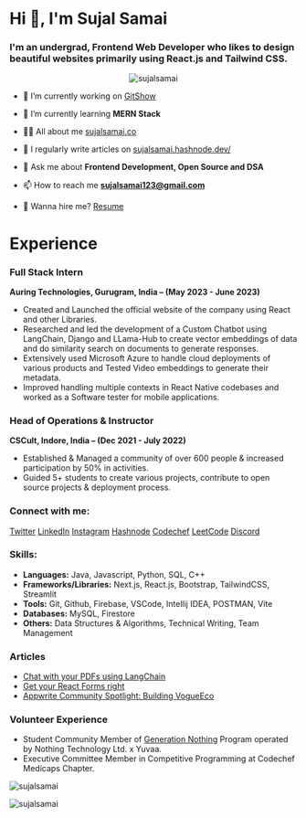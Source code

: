 # Hi 👋, I'm Sujal Samai
### I'm an undergrad, Frontend Web Developer who likes to design beautiful websites primarily using React.js and Tailwind CSS.

<p align="center"> <img src="https://komarev.com/ghpvc/?username=sujalsamai&label=Profile%20views&color=0e75b6&style=flat" alt="sujalsamai" /> </p>

- 🔭 I’m currently working on [GitShow](https://github.com/MadhaviGupta/GitShow)

- 🌱 I’m currently learning **MERN Stack**

- 👨‍💻 All about me [sujalsamai.co](https://sujalsamai.co)

- 📝 I regularly write articles on [sujalsamai.hashnode.dev/](https://sujalsamai.hashnode.dev/)

- 💬 Ask me about **Frontend Development, Open Source and DSA**

- 📫 How to reach me **sujalsamai123@gmail.com**

- 📄 Wanna hire me? [Resume](https://indigo-ring-f16.notion.site/Sujal-Samai-b6d2c9e8d513441b9c0cc863d69d3705?pvs=4)

# Experience

### Full Stack Intern

**Auring Technologies, Gurugram, India – (May 2023 - June 2023)**

- Created and Launched the official website of the company using React and other Libraries.
- Researched and led the development of a Custom Chatbot using LangChain, Django and LLama-Hub to create vector embeddings of data and do similarity search on documents to generate responses.
- Extensively used Microsoft Azure to handle cloud deployments of various products and Tested Video embeddings to generate their metadata.
- Improved handling multiple contexts in React Native codebases and worked as a Software tester for mobile applications.

### Head of Operations & Instructor

**CSCult, Indore, India – (Dec 2021 - July 2022)**

- Established & Managed a community of over 600 people & increased participation by 50% in activities.
- Guided 5+ students to create various projects, contribute to open source projects & deployment process.

### Connect with me:
<p align="left">
<a href="https://twitter.com/sujalsamai" target="blank">Twitter</a>
<a href="https://linkedin.com/in/sujal-samai" target="blank">LinkedIn</a>
<a href="https://instagram.com/sujalsamai" target="blank">Instagram</a>
<a href="https://hashnode.com/sujalsamai" target="blank">Hashnode</a>
<a href="https://www.codechef.com/users/sujalsamai" target="blank">Codechef</a>
<a href="https://www.leetcode.com/sujalsamai" target="blank">LeetCode</a>
<a href="https://discord.gg/6596" target="blank">Discord</a>
</p>

### Skills:
- **Languages:** Java, Javascript, Python, SQL, C++
- **Frameworks/Libraries:** Next.js, React.js, Bootstrap, TailwindCSS, Streamlit
- **Tools:** Git, Github, Firebase, VSCode, Intellij IDEA, POSTMAN, Vite
- **Databases:** MySQL, Firestore
- **Others:** Data Structures & Algorithms, Technical Writing, Team Management

### Articles
- [Chat with your PDFs using LangChain](https://sujalsamai.hashnode.dev/chat-with-your-pdfs-using-langchain)
- [Get your React Forms right](https://sujalsamai.hashnode.dev/get-your-react-forms-right)
- [Appwrite Community Spotlight: Building VogueEco](https://dev.to/appwrite/community-spotlight-building-vogueeco-a-sustainable-fashion-app-7c8?utm_content=252522006&utm_medium=social&utm_source=twitter&hss_channel=tw-806598100764807170)

### Volunteer Experience
- Student Community Member of [Generation Nothing](https://in.nothing.tech/blogs/news/our-new-student-program-generation-nothing) Program operated by Nothing Technology Ltd. x Yuvaa.
- Executive Committee Member in Competitive Programming at Codechef Medicaps Chapter.

<p><img align="center" src="https://github-readme-stats.vercel.app/api/top-langs?username=sujalsamai&show_icons=true&locale=en&layout=compact" alt="sujalsamai" /></p>

<p><img align="center" src="https://github-readme-streak-stats.herokuapp.com/?user=sujalsamai&" alt="sujalsamai" /></p>
